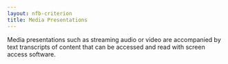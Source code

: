 ```yaml
---
layout: nfb-criterion
title: Media Presentations
---
```

Media presentations such as streaming audio or video are accompanied by text transcripts of content that can be accessed and read with screen access software.